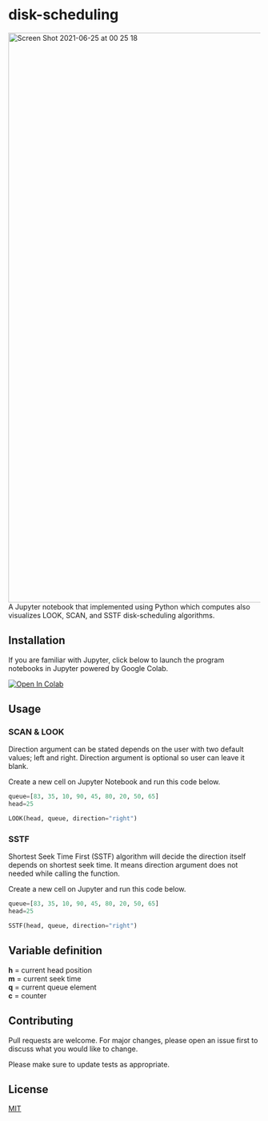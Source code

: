 # disk-scheduling
<img width="1137" alt="Screen Shot 2021-06-25 at 00 25 18" src="https://user-images.githubusercontent.com/35645656/123299189-d6ec3580-d54b-11eb-8e9a-e7dce4848509.png">
A Jupyter notebook that implemented using Python which computes also visualizes LOOK, SCAN, and SSTF disk-scheduling algorithms.

## Installation
If you are familiar with Jupyter, click below to launch the program notebooks in Jupyter powered by Google Colab.

[![Open In Colab](https://colab.research.google.com/assets/colab-badge.svg)](https://colab.research.google.com/drive/1Xutn224R8PPU3l0GyJuPqjHStwCnqfSk?usp=sharing)

## Usage
### SCAN & LOOK
Direction argument can be stated depends on the user with two default values; left and right. Direction argument is optional so user can leave it blank.

Create a new cell on Jupyter Notebook and run this code below.

```python
queue=[83, 35, 10, 90, 45, 80, 20, 50, 65]
head=25

LOOK(head, queue, direction="right")
```

### SSTF
Shortest Seek Time First (SSTF) algorithm will decide the direction itself depends on shortest seek time. It means direction argument does not needed while calling the function.

Create a new cell on Jupyter and run this code below.
```python
queue=[83, 35, 10, 90, 45, 80, 20, 50, 65]
head=25

SSTF(head, queue, direction="right")
```

## Variable definition
<b>h</b> = current head position </br>
<b>m</b> = current seek time </br>
<b>q</b> = current queue element </br>
<b>c</b> = counter </br>

## Contributing
Pull requests are welcome. For major changes, please open an issue first to discuss what you would like to change.

Please make sure to update tests as appropriate.


## License
[MIT](https://github.com/gungkrisna/disk-scheduling/blob/main/LICENSE)
